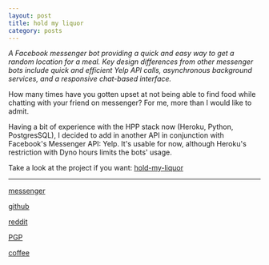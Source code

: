 ```yaml
---
layout: post
title: hold my liquor
category: posts
---
```


*A Facebook messenger bot providing a quick and easy way to get a random location for a meal. Key design differences from other messenger bots include quick and efficient Yelp API calls, asynchronous background services, and a responsive chat-based interface.*

How many times have you gotten upset at not being able to find food while chatting with your friend on messenger? For me, more than I would like to admit.

Having a bit of experience with the HPP stack now (Heroku, Python, PostgresSQL), I decided to add in another API in conjunction with Facebook's Messenger API: Yelp. It's usable for now, although Heroku's restriction with Dyno hours limits the bots' usage.

Take a look at the project if you want:
[hold-my-liquor][hold-my-liquor]

---

[messenger][facebook]

[github][dqd]

[reddit][reddit]

[PGP][PGP]

[coffee][coffee]

[facebook]: https://www.m.me/dqdang1
[dqd]: https://github.com/dqdang
[reddit]: https://www.reddit.com/user/outsidefarmland
[PGP]: https://raw.githubusercontent.com/dqdang/dqdang.github.io/master/derek-dang.asc
[coffee]: https://www.buymeacoffee.com/dqdang
[hold-my-liquor]: https://github.com/dqdang/hold-my-liquor

